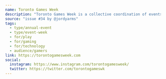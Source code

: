 ```yaml
---
name: Toronto Games Week
description: "Toronto Games Week is a collective coordination of events organized independently by dozens of organizations, curators, companies, creators, and communities."
source: "issue #34 by @jordyarms"
tags:
  - type/annual-event
  - type/event-week
  - for/play
  - for/gaming
  - for/technology
  - audience/gamers
link: https://torontogamesweek.com
social:
  instagram: https://www.instagram.com/torontogamesweek/
  twitter: https://twitter.com/torontogameswk
---
```


<!-- Community added from GitHub issue #34 -->
